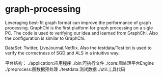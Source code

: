 graph-processing
================

Leveraging best-fit graph format can improve the performance of graph processing. 
GraphChi is the first platform for graph processing on a sigle PC. The code is used to verifying our idea and learned from GraphChi. Also the configuration is similar to GraphChi.

DataSet: Twitter, LiveJournal,Netflix. 
Also the testdata/Test.txt is used to verify the correctness of SGD and ALS in a intuitive way. 

平台结构：
./application:应用程序
./bin:可执行文件
./core:图处理平台Engine
./preprocess:图数据预处理
./testdata:测试数据
./util:工具代码
